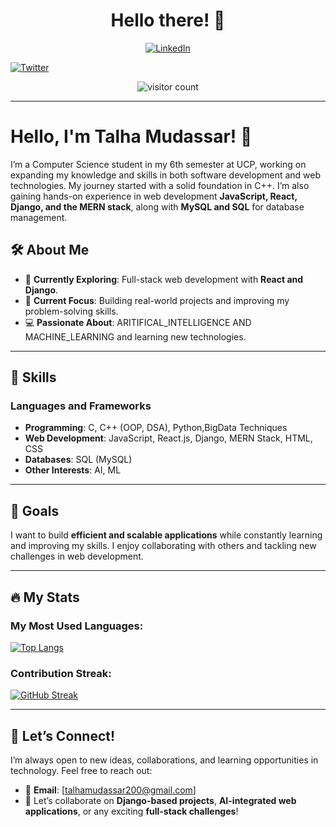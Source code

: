 <h1 align="center">Hello there! 👋</h1>
<p>


</p>
<p align="center">
  <a href="https://www.linkedin.com/in/talhamudassar"> <img src="https://img.shields.io/badge/LinkedIn-0A66C2?style=for-the-badge&logo=linkedin&logoColor=white" alt="LinkedIn"></a>
 
  <a href="https://twitter.com/TalhaMudassar"> <img src="https://img.shields.io/badge/Twitter-1DA1F2?style=for-the-badge&logo=twitter&logoColor=white" alt="Twitter"></a>
</p>
<p align="center">
  <img src="https://komarev.com/ghpvc/?username=TalhaMudassar&style=flat-square&color=blue" alt="visitor count" />  
</p>

---

# Hello, I'm Talha Mudassar! 👋  

I’m a Computer Science student in my 6th semester at UCP, working on expanding my knowledge and skills in both software development and web technologies. My journey started with a solid foundation in C++. I’m also gaining hands-on experience in web development **JavaScript, React, Django, and the MERN stack**, along with **MySQL and SQL** for database management.

## 🛠 About Me  
- 🔭 **Currently Exploring**: Full-stack web development with **React and Django**.  
- 🌱 **Current Focus**: Building real-world projects and improving my problem-solving skills.  
- 💻 **Passionate About**: ARITIFICAL_INTELLIGENCE AND MACHINE_LEARNING  and learning new technologies.  

---

## 🌟 Skills  
### **Languages and Frameworks**  
- **Programming**: C, C++ (OOP, DSA), Python,BigData Techniques 
- **Web Development**: JavaScript, React.js, Django, MERN Stack, HTML, CSS  
- **Databases**: SQL (MySQL)  
- **Other Interests**: AI, ML

---

## 🚀 Goals  
I want to build **efficient and scalable applications** while constantly learning and improving my skills. I enjoy collaborating with others and tackling new challenges in web development.

---

## 🔥 My Stats  

### My Most Used Languages:  
[![Top Langs](https://github-readme-stats.vercel.app/api/top-langs/?username=TalhaMudassar&layout=compact)](https://github.com/TalhaMudassar)

### Contribution Streak:  
[![GitHub Streak](https://github-readme-streak-stats.herokuapp.com?user=TalhaMudassar)](https://github.com/TalhaMudassar)

---

## 🤝 Let’s Connect!  
I’m always open to new ideas, collaborations, and learning opportunities in technology. Feel free to reach out:  
- 📧 **Email**: [talhamudassar200@gmail.com]  
- 💬 Let’s collaborate on **Django-based projects**, **AI-integrated web applications**, or any exciting **full-stack challenges**!  
